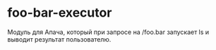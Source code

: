 foo-bar-executor
================

Модуль для Апача, который при запросе на /foo.bar запускает ls и выводит результат пользователю.
